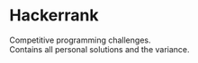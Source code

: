 # Hackerrank
Competitive programming challenges.<br/>
Contains all personal solutions and the variance.